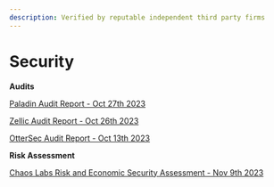 ```yaml
---
description: Verified by reputable independent third party firms
---
```


# Security

**Audits**

[Paladin Audit Report - Oct 27th 2023](https://usdv.money/audit/paladin.pdf)

[Zellic Audit Report - Oct 26th 2023](https://usdv.money/audit/zellic.pdf)

[OtterSec Audit Report - Oct 13th 2023](https://usdv.money/audit/ottersec.pdf)&#x20;



**Risk Assessment**

[Chaos Labs Risk and Economic Security Assessment - Nov 9th 2023](https://usdv.money/doc/chaoslabs.pdf)
